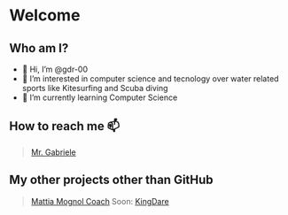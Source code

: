 # Welcome

## Who am I?
- 👋 Hi, I’m @gdr-00
- 👀 I’m interested in computer science and tecnology over water related sports like Kitesurfing and Scuba diving
- 🌱 I’m currently learning Computer Science

## How to reach me 📫
  > [Mr. Gabriele](mailto:gabriele.dare00@gmail.com?subject=[GitHub])

## My other projects other than GitHub
  > [Mattia Mognol Coach](https://mattiamognol.it)
  > Soon: [KingDare](https://kingdare.com)


<!---
gdr-00/gdr-00 is a ✨ special ✨ repository because its `README.md` (this file) appears on your GitHub profile.
You can click the Preview link to take a look at your changes.
--->
